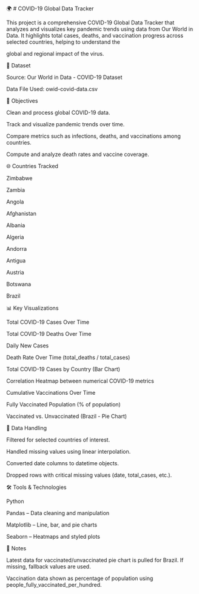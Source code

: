 🌍 # COVID-19 Global Data Tracker

This project is a comprehensive COVID-19 Global Data Tracker that analyzes and visualizes key pandemic trends using data from Our World in Data. It highlights total cases, deaths, and vaccination progress across selected countries, helping to understand the

global and regional impact of the virus.

📁 Dataset

Source: Our World in Data - COVID-19 Dataset

Data File Used: owid-covid-data.csv

🎯 Objectives

Clean and process global COVID-19 data.

Track and visualize pandemic trends over time.

Compare metrics such as infections, deaths, and vaccinations among countries.

Compute and analyze death rates and vaccine coverage.

🌐 Countries Tracked

Zimbabwe

Zambia

Angola

Afghanistan

Albania

Algeria

Andorra

Antigua

Austria

Botswana

Brazil

📊 Key Visualizations

Total COVID-19 Cases Over Time

Total COVID-19 Deaths Over Time

Daily New Cases

Death Rate Over Time (total_deaths / total_cases)

Total COVID-19 Cases by Country (Bar Chart)

Correlation Heatmap between numerical COVID-19 metrics

Cumulative Vaccinations Over Time

Fully Vaccinated Population (% of population)

Vaccinated vs. Unvaccinated (Brazil - Pie Chart)

🧪 Data Handling

Filtered for selected countries of interest.

Handled missing values using linear interpolation.

Converted date columns to datetime objects.

Dropped rows with critical missing values (date, total_cases, etc.).

🛠️ Tools & Technologies

Python

Pandas – Data cleaning and manipulation

Matplotlib – Line, bar, and pie charts

Seaborn – Heatmaps and styled plots

📌 Notes

Latest data for vaccinated/unvaccinated pie chart is pulled for Brazil. If missing, fallback values are used.

Vaccination data shown as percentage of population using people_fully_vaccinated_per_hundred.




